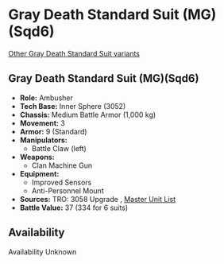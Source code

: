 # Gray Death Standard Suit (MG)(Sqd6) 

[Other Gray Death Standard Suit variants](../gray_death_standard_suit.md) 

## Gray Death Standard Suit (MG)(Sqd6) 

- **Role:** Ambusher 
- **Tech Base:** Inner Sphere (3052) 
- **Chassis:** Medium Battle Armor (1,000 kg) 
- **Movement:** 3 
- **Armor:** 9 (Standard) 
- **Manipulators:** 
  - Battle Claw (left) 
- **Weapons:** 
  - Clan Machine Gun 
- **Equipment:** 
  - Improved Sensors 
  - Anti-Personnel Mount 
- **Sources:** TRO: 3058 Upgrade , [Master Unit List](http://masterunitlist.info/Unit/Details/8893) 
- **Battle Value:** 37 (334 for 6 suits) 

## Availability 

Availability Unknown 


